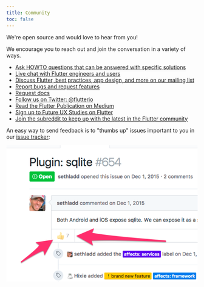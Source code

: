 ```yaml
---
title: Community
toc: false
---
```


We're open source and would love to hear from you!

We encourage you to reach out and join the conversation in a variety of ways.

* [Ask HOWTO questions that can be answered with specific solutions][so]
* [Live chat with Flutter engineers and users][gitter]
* [Discuss Flutter, best practices, app design, and more on our mailing list][mailinglist]
* [Report bugs and request features][issues]
* [Request docs][doc-issues]
* [Follow us on Twitter: @flutterio](https://twitter.com/flutterio/)
* [Read the Flutter Publication on Medium](https://medium.com/flutter-io)
* [Sign up to Future UX Studies on Flutter](/research-signup)
* [Join the subreddit to keep up with the latest in the Flutter community][reddit]

An easy way to send feedback is to "thumbs up"
issues important to you in our [issue tracker][issues]:

<img src="/images/thumbs-up-support.png" alt="thumbs up an issue in GitHub">

[issues]: https://github.com/flutter/flutter/issues
[doc-issues]: https://github.com/flutter/website/issues
[so]: https://stackoverflow.com/tags/flutter
[mailinglist]: https://groups.google.com/d/forum/flutter-dev
[gitter]: https://gitter.im/flutter/flutter
[reddit]: https://www.reddit.com/r/FlutterDev/

